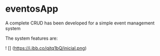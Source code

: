 # eventosApp
A complete CRUD has been developed for a simple event management system

The system features are:


! [] (https://i.ibb.co/qjtq1bQ/inicial.png)

